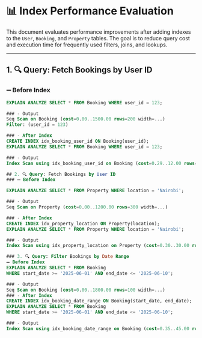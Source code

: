 # 📊 Index Performance Evaluation

This document evaluates performance improvements after adding indexes to the `User`, `Booking`, and `Property` tables. The goal is to reduce query cost and execution time for frequently used filters, joins, and lookups.

---

## 1. 🔍 Query: Fetch Bookings by User ID

### ➖ Before Index
```sql
EXPLAIN ANALYZE SELECT * FROM Booking WHERE user_id = 123;

### - Output
Seq Scan on Booking (cost=0.00..1500.00 rows=200 width=...)
Filter: (user_id = 123)

### - After Index
CREATE INDEX idx_booking_user_id ON Booking(user_id);
EXPLAIN ANALYZE SELECT * FROM Booking WHERE user_id = 123;

### - Output
Index Scan using idx_booking_user_id on Booking (cost=0.29..12.00 rows=200 width=...)

## 2. 🔍 Query: Fetch Bookings by User ID
### ➖ Before Index

EXPLAIN ANALYZE SELECT * FROM Property WHERE location = 'Nairobi';

### - Output
Seq Scan on Property (cost=0.00..1200.00 rows=300 width=...)

### - After Index
CREATE INDEX idx_property_location ON Property(location);
EXPLAIN ANALYZE SELECT * FROM Property WHERE location = 'Nairobi';

### - Output
Index Scan using idx_property_location on Property (cost=0.30..30.00 rows=300 width=...)

### 3. 🔍 Query: Filter Bookings by Date Range
➖ Before Index
EXPLAIN ANALYZE SELECT * FROM Booking 
WHERE start_date >= '2025-06-01' AND end_date <= '2025-06-10';

### - Output
Seq Scan on Booking (cost=0.00..1800.00 rows=100 width=...)
### - After Index
CREATE INDEX idx_booking_date_range ON Booking(start_date, end_date);
EXPLAIN ANALYZE SELECT * FROM Booking 
WHERE start_date >= '2025-06-01' AND end_date <= '2025-06-10';

### - Output
Index Scan using idx_booking_date_range on Booking (cost=0.35..45.00 rows=100 width=...)


